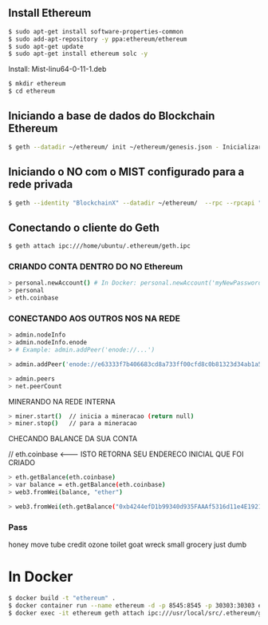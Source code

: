 ## Install Ethereum
```sh
$ sudo apt-get install software-properties-common
$ sudo add-apt-repository -y ppa:ethereum/ethereum
$ sudo apt-get update
$ sudo apt-get install ethereum solc -y
```
Install: Mist-linu64-0-11-1.deb
```sh
$ mkdir ethereum
$ cd ethereum
```

## Iniciando a base de dados do Blockchain Ethereum
```sh
$ geth --datadir ~/ethereum/ init ~/ethereum/genesis.json - Inicializar nova base
```

## Iniciando o NO com  o MIST configurado para a rede privada
```sh
$ geth --identity "BlockchainX" --datadir ~/ethereum/  --rpc --rpcapi "db,eth,net,web3" --rpcport "8545" --rpccorsdomain "*"  --ipcpath  ~/.ethereum/geth.ipc --networkid 777
```

## Conectando o cliente do Geth
```sh
$ geth attach ipc:///home/ubuntu/.ethereum/geth.ipc
```

### CRIANDO CONTA DENTRO DO NO Ethereum

```sh
> personal.newAccount() # In Docker: personal.newAccount('myNewPassword')
> personal
> eth.coinbase
```

### CONECTANDO AOS OUTROS NOS NA REDE
```sh
> admin.nodeInfo
> admin.nodeInfo.enode
> # Example: admin.addPeer('enode://...')
```

```sh
> admin.addPeer('enode://e63333f7b406683cd8a733ff00cfd8c0b81323d34ab1a561a401f6981cd1742bf911de33a8274dcced282473c035cdf035931401bc397d4c97c8b2006e49d500@[172.16.60.122]:30303')
```

```sh
> admin.peers
> net.peerCount
```

MINERANDO NA REDE INTERNA

```sh
> miner.start()  // inicia a mineracao (return null)
> miner.stop()   // para a mineracao
```

CHECANDO BALANCE DA SUA CONTA

// eth.coinbase <--- ISTO RETORNA SEU ENDERECO INICIAL QUE FOI CRIADO

```sh
> eth.getBalance(eth.coinbase)
> var balance = eth.getBalance(eth.coinbase)
> web3.fromWei(balance, "ether")
```

```sh
> web3.fromWei(eth.getBalance("0xb4244efD1b99340d935FAAAf5316d11e4E1921eb"), "ether")
```

### Pass
honey move tube credit ozone toilet goat wreck small grocery just dumb


# In Docker
```sh
$ docker build -t "ethereum" .
$ docker container run --name ethereum -d -p 8545:8545 -p 30303:30303 ethereum
$ docker exec -it ethereum geth attach ipc:///usr/local/src/.ethereum/geth.ipc
```
